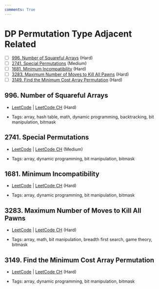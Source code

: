 ```yaml
---
comments: True
---
```


# DP Permutation Type Adjacent Related

- [ ] [996. Number of Squareful Arrays](https://leetcode.cn/problems/number-of-squareful-arrays/) (Hard)
- [ ] [2741. Special Permutations](https://leetcode.cn/problems/special-permutations/) (Medium)
- [ ] [1681. Minimum Incompatibility](https://leetcode.cn/problems/minimum-incompatibility/) (Hard)
- [ ] [3283. Maximum Number of Moves to Kill All Pawns](https://leetcode.cn/problems/maximum-number-of-moves-to-kill-all-pawns/) (Hard)
- [ ] [3149. Find the Minimum Cost Array Permutation](https://leetcode.cn/problems/find-the-minimum-cost-array-permutation/) (Hard)

## 996. Number of Squareful Arrays

-   [LeetCode](https://leetcode.com/problems/number-of-squareful-arrays/) | [LeetCode CH](https://leetcode.cn/problems/number-of-squareful-arrays/) (Hard)

-   Tags: array, hash table, math, dynamic programming, backtracking, bit manipulation, bitmask

## 2741. Special Permutations

-   [LeetCode](https://leetcode.com/problems/special-permutations/) | [LeetCode CH](https://leetcode.cn/problems/special-permutations/) (Medium)

-   Tags: array, dynamic programming, bit manipulation, bitmask

## 1681. Minimum Incompatibility

-   [LeetCode](https://leetcode.com/problems/minimum-incompatibility/) | [LeetCode CH](https://leetcode.cn/problems/minimum-incompatibility/) (Hard)

-   Tags: array, dynamic programming, bit manipulation, bitmask

## 3283. Maximum Number of Moves to Kill All Pawns

-   [LeetCode](https://leetcode.com/problems/maximum-number-of-moves-to-kill-all-pawns/) | [LeetCode CH](https://leetcode.cn/problems/maximum-number-of-moves-to-kill-all-pawns/) (Hard)

-   Tags: array, math, bit manipulation, breadth first search, game theory, bitmask

## 3149. Find the Minimum Cost Array Permutation

-   [LeetCode](https://leetcode.com/problems/find-the-minimum-cost-array-permutation/) | [LeetCode CH](https://leetcode.cn/problems/find-the-minimum-cost-array-permutation/) (Hard)

-   Tags: array, dynamic programming, bit manipulation, bitmask
